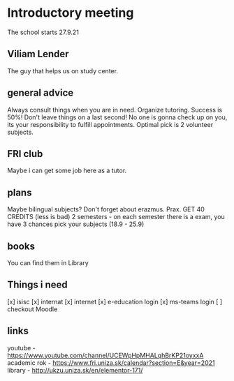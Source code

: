# Introductory meeting

The school starts 27.9.21

## Viliam Lender

The guy that helps us on study center.

## general advice

Always consult things when you are in need. Organize tutoring. Success is 50%! Don't leave things on a last second!
No one is gonna check up on you, its your responsibility to fulfill appointments. Optimal pick is 2 volunteer
subjects.

## FRI club

Maybe i can get some job here as a tutor.

## plans

Maybe bilingual subjects?
Don't forget about erazmus.
Prax.
GET 40 CREDITS (less is bad)
2 semesters - on each semester there is a exam, you have 3 chances
pick your subjects (18.9 - 25.9)

## books

You can find them in Library

## Things i need

[x] isisc
[x] internat
    [x] internet
[x] e-education login
[x] ms-teams login
[ ] checkout Moodle

## links

youtube - <https://www.youtube.com/channel/UCEWpHpMHALqhBrKP21oyxxA>
academic rok - <https://www.fri.uniza.sk/calendar?section=E&year=2021>
library - <http://ukzu.uniza.sk/en/elementor-171/>

